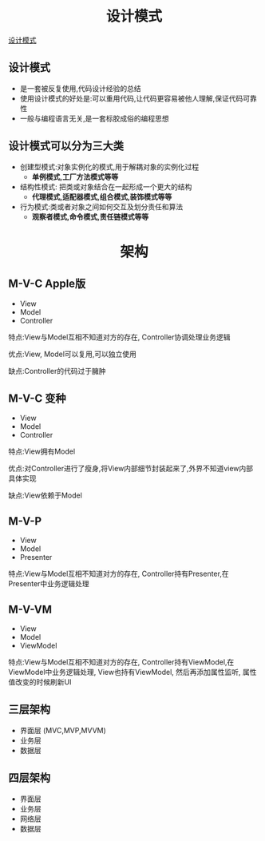# <div align='center'>设计模式</div> 
[设计模式](https://design-patterns.readthedocs.io/zh_CN/latest/creational_patterns/creational.html)
## 设计模式
* 是一套被反复使用,代码设计经验的总结
* 使用设计模式的好处是:可以重用代码,让代码更容易被他人理解,保证代码可靠性
* 一般与编程语言无关,是一套标胶成俗的编程思想

## 设计模式可以分为三大类
* 创建型模式:对象实例化的模式,用于解耦对象的实例化过程
  * **单例模式,工厂方法模式等等**
* 结构性模式: 把类或对象结合在一起形成一个更大的结构
  * **代理模式,适配器模式,组合模式,装饰模式等等**
* 行为模式:类或者对象之间如何交互及划分责任和算法
  * **观察者模式,命令模式,责任链模式等等**


# <div align='center'>架构</div> 

## M-V-C Apple版
* View
* Model
* Controller 

特点:View与Model互相不知道对方的存在, Controller协调处理业务逻辑

优点:View, Model可以复用,可以独立使用

缺点:Controller的代码过于臃肿


## M-V-C 变种
* View
* Model
* Controller 

特点:View拥有Model

优点:对Controller进行了瘦身,将View内部细节封装起来了,外界不知道view内部具体实现

缺点:View依赖于Model


## M-V-P
* View
* Model
* Presenter

特点:View与Model互相不知道对方的存在, Controller持有Presenter,在Presenter中业务逻辑处理


## M-V-VM
* View
* Model
* ViewModel

特点:View与Model互相不知道对方的存在, Controller持有ViewModel,在ViewModel中业务逻辑处理, View也持有ViewModel, 然后再添加属性监听, 属性值改变的时候刷新UI


## 三层架构
* 界面层 (MVC,MVP,MVVM)
* 业务层
* 数据层


## 四层架构
* 界面层
* 业务层
* 网络层
* 数据层
